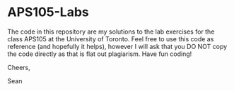 APS105-Labs
===========

The code in this repository are my solutions to the lab exercises for the class APS105 at the University of Toronto. Feel free to use this code as reference (and hopefully it helps), however I will ask that you DO NOT copy the code directly as that is flat out plagiarism. Have fun coding!

Cheers,

Sean
